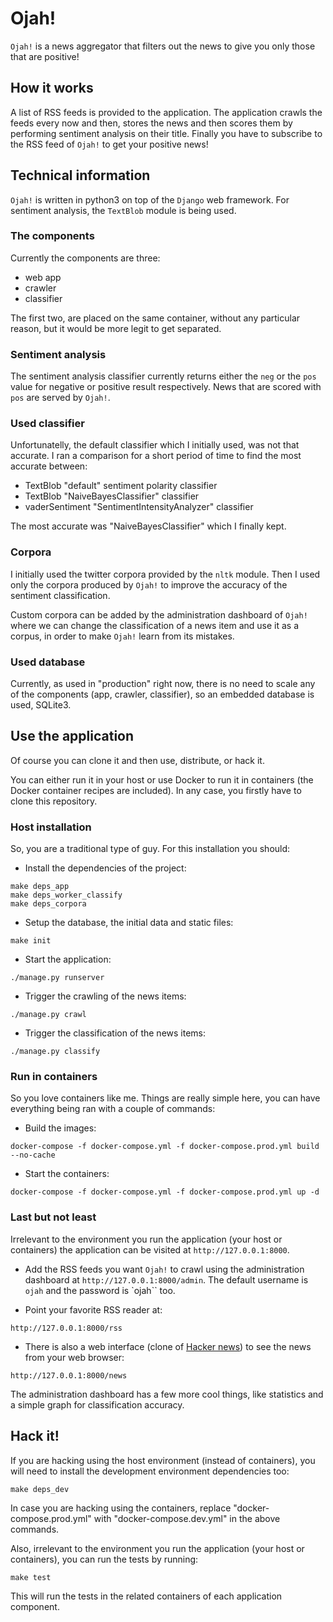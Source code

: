 # Ojah!

`Ojah!` is a news aggregator that filters out the news to give you only those that are positive!

## How it works

A list of RSS feeds is provided to the application. The application crawls the feeds every now and then, stores the news
and then scores them by performing sentiment analysis on their title. Finally you have to subscribe to the RSS feed of
`Ojah!` to get your positive news!


## Technical information

`Ojah!` is written in python3 on top of the `Django` web framework. For sentiment analysis, the `TextBlob`
module is being used.

### The components

Currently the components are three:

- web app
- crawler
- classifier

The first two, are placed on the same container, without any particular reason, but it would be more legit to get separated.

### Sentiment analysis

The sentiment analysis classifier currently returns either the `neg` or the `pos` value for negative or positive
result respectively. News that are scored with `pos` are served by `Ojah!`.

### Used classifier

Unfortunatelly, the default classifier which I initially used, was not that accurate. I ran a comparison for a short
period of time to find the most accurate between:

- TextBlob "default" sentiment polarity classifier
- TextBlob "NaiveBayesClassifier" classifier
- vaderSentiment "SentimentIntensityAnalyzer" classifier

The most accurate was "NaiveBayesClassifier" which I finally kept.

### Corpora
I initially used the twitter corpora provided by the `nltk` module. Then I used only the corpora produced
by `Ojah!` to improve the accuracy of the sentiment classification.

Custom corpora can be added by the administration dashboard of `Ojah!` where we can change the classification
of a news item and use it as a corpus, in order to make `Ojah!` learn from its mistakes.

### Used database

Currently, as used in "production" right now, there is no need to scale any of the components (app, crawler, classifier),
so an embedded database is used, SQLite3.

## Use the application

Of course you can clone it and then use, distribute, or hack it.

You can either run it in your host or use Docker to run it in containers (the Docker container recipes are included).
In any case, you firstly have to clone this repository.

### Host installation

So, you are a traditional type of guy. For this installation you should:

- Install the dependencies of the project:

```
make deps_app
make deps_worker_classify
make deps_corpora
```

- Setup the database, the initial data and static files:

```
make init
```

- Start the application:

```
./manage.py runserver
```

- Trigger the crawling of the news items:

```
./manage.py crawl
```

- Trigger the classification of the news items:

```
./manage.py classify
```

### Run in containers

So you love containers like me. Things are really simple here, you can have everything being ran
with a couple of commands:

- Build the images:

```
docker-compose -f docker-compose.yml -f docker-compose.prod.yml build --no-cache
```

- Start the containers:

```
docker-compose -f docker-compose.yml -f docker-compose.prod.yml up -d
```

### Last but not least

Irrelevant to the environment you run the application (your host or containers) the application can
be visited at `http://127.0.0.1:8000`.

- Add the RSS feeds you want `Ojah!` to crawl using the administration dashboard at `http://127.0.0.1:8000/admin`.
The default username is `ojah` and the password is `ojah`` too.

- Point your favorite RSS reader at:

```
http://127.0.0.1:8000/rss
```

- There is also a web interface (clone of [Hacker news](https://news.ycombinator.com/)) to see the news from your web browser:

```
http://127.0.0.1:8000/news
```

The administration dashboard has a few more cool things, like statistics and a simple graph for classification accuracy.

## Hack it!

If you are hacking using the host environment (instead of containers), you will need to install the development
environment dependencies too:

```
make deps_dev
```

In case you are hacking using the containers, replace "docker-compose.prod.yml" with "docker-compose.dev.yml"
in the above commands.

Also, irrelevant to the environment you run the application (your host or containers), you can run the tests by running:

```
make test
```

This will run the tests in the related containers of each application component.
